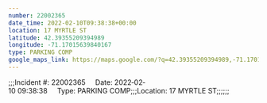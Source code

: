 ```yaml
---
number: 22002365
date_time: 2022-02-10T09:38:38+00:00
location: 17 MYRTLE ST
latitude: 42.39355209394989
longitude: -71.17015639840167
type: PARKING COMP
google_maps_link: https://maps.google.com/?q=42.39355209394989,-71.17015639840167
---
```


;;;Incident #: 22002365     Date: 2022‐02‐10 09:38:38     Type: PARKING COMP;;;Location: 17 MYRTLE ST;;;;;;
